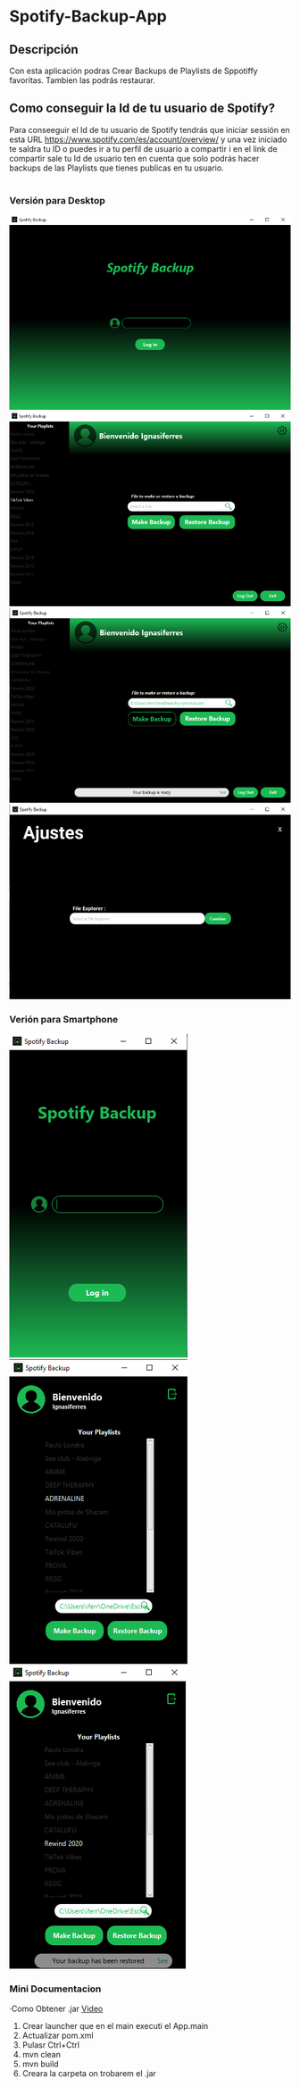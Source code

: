 # Spotify-Backup-App 
## Descripción
Con esta aplicación podras Crear Backups de Playlists de Sppotiffy favoritas. Tambien las podrás restaurar.

## Como conseguir la Id de tu usuario de Spotify?
Para conseeguir el Id de tu usuario de Spotify tendrás que iniciar sessión en esta URL https://www.spotify.com/es/account/overview/ y una vez
iniciado te saldra tu ID o puedes ir a tu perfil de usuario a compartir i en el link de compartir sale tu Id de usuario
ten en cuenta que solo podrás hacer backups de las Playlists que tienes publicas en tu usuario.
<br /><br />
### Versión para Desktop
![image](https://github.com/IGprojects/Spotify-Backup-App/blob/main/Assets/Captura1.png)
![image](https://github.com/IGprojects/Spotify-Backup-App/blob/main/Assets/Captura2.png)
![image](https://github.com/IGprojects/Spotify-Backup-App/blob/main/Assets/Captura3.png)
![image](https://github.com/IGprojects/Spotify-Backup-App/blob/main/Assets/Captura4.png)


### Verión para Smartphone
![image](https://github.com/IGprojects/Spotify-Backup-App/blob/main/Assets/Captura5.png)
![image](https://github.com/IGprojects/Spotify-Backup-App/blob/main/Assets/Captura6.png)
![image](https://github.com/IGprojects/Spotify-Backup-App/blob/main/Assets/Captura7.png)


### Mini Documentacion
·Como Obtener .jar <a href="https://www.youtube.com/watch?v=EyYb0GmtEX4">Video</a>
<ol>
<li>Crear launcher que en el main executi el App.main</li>
<li>Actualizar pom.xml</li>
<li>Pulasr Ctrl+Ctrl </li>
<li>mvn clean</li>
<li>mvn build</li>
<li>Creara la carpeta <Target> on trobarem el .jar</li>
</ol>
